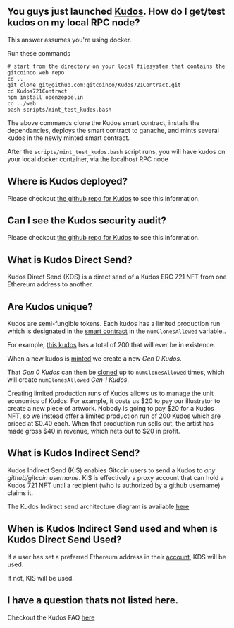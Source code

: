
## You guys just launched [Kudos](https://gitcoin.co/kudos).  How do I get/test kudos on my local RPC node?

This answer assumes you're using docker. 

Run these commands

```
# start from the directory on your local filesystem that contains the gitcoinco web repo
cd ..
git clone git@github.com:gitcoinco/Kudos721Contract.git
cd Kudos721Contract
npm install openzeppelin
cd ../web
bash scripts/mint_test_kudos.bash

```

The above commands clone the Kudos smart contract, installs the dependancies, deploys the smart contract to ganache, and mints several kudos in the newly minted smart contract.

After the `scripts/mint_test_kudos.bash` script runs, you will have kudos on your local docker container, via the localhost RPC node


## Where is Kudos deployed?

Please checkout [the github repo for Kudos](https://github.com/gitcoinco/Kudos721Contract) to see this information.

## Can I see the Kudos security audit?

Please checkout [the github repo for Kudos](https://github.com/gitcoinco/Kudos721Contract) to see this information.

## What is Kudos Direct Send?

Kudos Direct Send (KDS) is a direct send of a Kudos ERC 721 NFT from one Ethereum address to another.

## Are Kudos unique?

Kudos are semi-fungible tokens.   Each kudos has a limited production run which is designated in the [smart contract](https://github.com/gitcoinco/Kudos721Contract/blob/19b783e50825bfc258179454990a517e84343153/contracts/Kudos.sol#L15) in the `numClonesAllowed` variable..

For example, [this kudos](https://gitcoin.co/kudos/430/resilience) has a total of 200 that will ever be in existence.  

When a new kudos is [minted](https://github.com/gitcoinco/Kudos721Contract/blob/19b783e50825bfc258179454990a517e84343153/contracts/Kudos.sol#L48) we create a new *Gen 0 Kudos*.

That *Gen 0 Kudos* can then be [cloned](https://github.com/gitcoinco/Kudos721Contract/blob/19b783e50825bfc258179454990a517e84343153/contracts/Kudos.sol#L68) up to `numClonesAllowed` times, which will create `numClonesAllowed` *Gen 1 Kudos*.

Creating limited production runs of Kudos allows us to manage the unit economics of Kudos.  For example, it costs us $20 to pay our illustrator to create a new piece of artwork.  Nobody is going to pay $20 for a Kudos NFT, so we instead offer a limited production run of 200 Kudos which are priced at $0.40 each.  When that production run sells out, the artist has made gross $40 in revenue, which nets out to $20 in profit.

## What is Kudos Indirect Send?

Kudos Indirect Send (KIS) enables Gitcoin users to send a Kudos to *any github/gitcoin username*.  KIS is effectively a proxy account that can hold a Kudos 721 NFT until a recipient (who is authorized by a github username) claims it.  

The Kudos Indirect send architecture diagram is available [here](https://github.com/gitcoinco/web#of-a-tip)

## When is Kudos Indirect Send used and when is Kudos Direct Send Used?

If a user has set a preferred Ethereum address in their [account](https://gitcoin.co/settings/account), KDS will be used.  

If not, KIS will be used.

## I have a question thats not listed here.

Checkout the Kudos FAQ [here](https://gitcoin.co/kudos/#faq)



